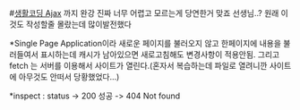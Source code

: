 #[생활코딩 Ajax](https://www.opentutorials.org/course/3281) 까지 완강
진짜 너무 어렵고 모르는게 당연한거 맞죠 선생님..?
원래 이것도 작성할줄 몰랐는데 많이발전했다

*Single Page Application이라 새로운 페이지를 불러오지 않고 한페이지에 내용을 불러들여서 표시하는데 캐시가 남아있으면 새로고침해도 변경사항이 적용안됨. 그리고 fetch 는 서버를 이용해서 사이트가 열린다.(혼자서 복습하는데 파일로 열려니깐 사이트에 아무것도 안떠서 당황했었다...)

*inspect : status -> 200 성공
                   -> 404 Not found
